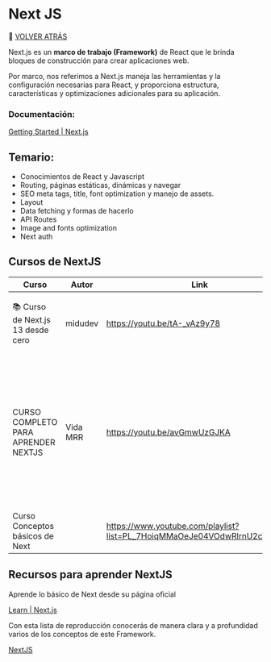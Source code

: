 # Next JS
🚀 [VOLVER ATRÁS](https://github.com/guides4all/Ruta-FrontEnd)

Next.js es un **marco de trabajo (Framework)** de React que le brinda bloques de construcción para crear aplicaciones web.

Por marco, nos referimos a Next.js maneja las herramientas y la configuración necesarias para React, y proporciona estructura, características y optimizaciones adicionales para su aplicación.

### Documentación:

[Getting Started | Next.js](https://nextjs.org/docs/getting-started)

## Temario:

- Conocimientos de React y Javascript
- Routing, páginas estáticas, dinámicas y navegar
- SEO meta tags, title, font optimization y manejo de assets.
- Layout
- Data fetching y formas de hacerlo
- API Routes
- Image and fonts optimization
- Next auth

## Cursos de NextJS

| Curso | Autor | Link | Descripción |
| --- | --- | --- | --- |
| 📚 Curso de Next.js 13 desde cero | midudev | https://youtu.be/tA-_vAz9y78 | Crea proyectos con prácticos con la versión 13 de este framework.  |
| CURSO COMPLETO PARA APRENDER NEXTJS | Vida MRR  | https://youtu.be/avGmwUzGJKA | En este curso  vas a aprender a crear una tienda online usando los conceptos más importantes para el manejo de rutas, el data fetching y el manejo del estado con Nextjs. |
| Curso Conceptos básicos de Next |  | https://www.youtube.com/playlist?list=PL_7HoiqMMaOeJe04VOdwRlrnU2cWjJKG5 | Curso de conceptos fundamentales de NextJS |

## Recursos para aprender NextJS

Aprende lo básico de Next desde su página oficial

[Learn | Next.js](https://nextjs.org/learn/basics/create-nextjs-app)

Con esta lista de reproducción conocerás de manera clara y a profundidad varios de los conceptos de este Framework.

[NextJS](https://www.youtube.com/playlist?list=PLTg7E2ObeSjYBCu9d3DPWijlFmhfccd_M)
